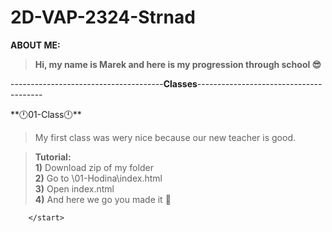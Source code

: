 # 2D-VAP-2324-Strnad
**ABOUT ME:**
>**Hi, my name is Marek and here is my progression through school 😎**<br>

--------------------------------------**Classes**---------------------------------------

<start>
**🕛01-Class🕛**

>  My first class was wery nice because our new teacher is good. <br>

> **Tutorial:**  <br>
        **1)** Download zip of my folder <br>
        **2)** Go to \01-Hodina\index.html <br>
        **3)** Open index.ntml<br>
        **4)** And here we go you made it 🎉<br>
        
        </start>